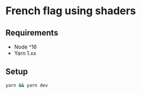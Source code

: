 # French flag using shaders

## Requirements

- Node ^16
- Yarn 1.xx

## Setup

```sh
yarn && yarn dev
```
